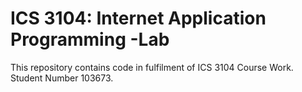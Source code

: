 # ICS 3104: Internet Application Programming -Lab
This repository contains code in fulfilment of ICS 3104 Course Work.
Student Number 103673.
